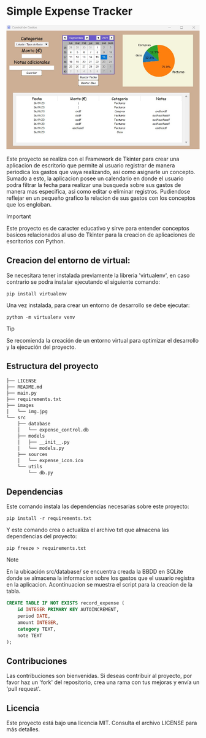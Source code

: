 # Simple Expense Tracker

![img](images/img.jpg)

Este proyecto se realiza con el Framework de Tkinter para crear una aplicacion de escritorio que permite al usuario registrar de manera periodica los gastos que vaya realizando, asi como asignarle un concepto. Sumado a esto, la aplicacion posee un calendario en donde el usuario podra filtrar la fecha para realizar una busqueda sobre sus gastos de manera mas especifica, asi como editar o eliminar registros. Pudiendose reflejar en un pequeño grafico la relacion de sus gastos con los conceptos que los engloban.

> [!IMPORTANT]
Este proyecto es de caracter educativo y sirve para entender conceptos basicos relacionados al uso de Tkinter para la creacion de aplicaciones de escritorios con Python.

## Creacion del entorno de virtual:
Se necesitara tener instalada previamente la libreria 'virtualenv', en caso contrario se podra instalar ejecutando el siguiente comando:
```
pip install virtualenv
```
Una vez instalada, para crear un entorno de desarrollo se debe ejecutar:
```
python -m virtualenv venv
```

> [!TIP]
Se recomienda la creación de un entorno virtual para optimizar el desarrollo y la ejecución del proyecto.

## Estructura del proyecto
```
├── LICENSE
├── README.md
├── main.py
├── requirements.txt
├── images
│   └── img.jpg
└── src
    ├── database
    │   └── expense_control.db
    ├── models
    │   ├── __init__.py
    │   └── models.py
    ├── sources
    │   └── expense_icon.ico
    └── utils
        └── db.py
```

## Dependencias
Este comando instala las dependencias necesarias sobre este proyecto:
```
pip install -r requirements.txt
```
Y este comando crea o actualiza el archivo txt que almacena las dependencias del proyecto:
```
pip freeze > requirements.txt  
```

> [!NOTE]
En la ubicación src/database/ se encuentra creada la BBDD en SQLite donde se almacena la informacion sobre los gastos que el usuario registra en la aplicacion. Acontinuacion se muestra el script para la creacion de la tabla.

```sql
CREATE TABLE IF NOT EXISTS record_expense (
    id INTEGER PRIMARY KEY AUTOINCREMENT,
    period DATE,
    amount INTEGER,
    category TEXT,
    note TEXT
);
```

## Contribuciones
Las contribuciones son bienvenidas. Si deseas contribuir al proyecto, por favor haz un 'fork' del repositorio, crea una rama con tus mejoras y envía un 'pull request'.

## Licencia
Este proyecto está bajo una licencia MIT. Consulta el archivo LICENSE para más detalles.
